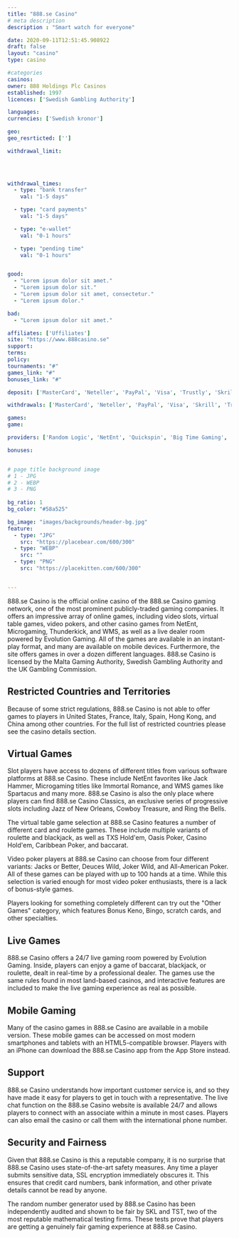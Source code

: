 ```yaml
---
title: "888.se Casino"
# meta description
description : "Smart watch for everyone"

date: 2020-09-11T12:51:45.908922
draft: false
layout: "casino" 
type: casino

#categories
casinos: 
owner: 888 Holdings Plc Casinos
established: 1997
licences: ['Swedish Gambling Authority']

languages: 
currencies: ['Swedish kronor']

geo: 
geo_resrticted: ['']

withdrawal_limit:

  
  

withdrawal_times:
  - type: "bank transfer"
    val: "1-5 days"

  - type: "card payments"
    val: "1-5 days"

  - type: "e-wallet"
    val: "0-1 hours"

  - type: "pending time"
    val: "0-1 hours"


good:
  - "Lorem ipsum dolor sit amet."
  - "Lorem ipsum dolor sit."
  - "Lorem ipsum dolor sit amet, consectetur."
  - "Lorem ipsum dolor."

bad:
  - "Lorem ipsum dolor sit amet."

affiliates: ['Uffiliates']
site: "https://www.888casino.se"
support: 
terms:
policy:
tournaments: "#"
games_link: "#"
bonuses_link: "#"

deposit: ['MasterCard', 'Neteller', 'PayPal', 'Visa', 'Trustly', 'Skrill', 'Direct Bank Transfer', 'Apple Pay']

withdrawals: ['MasterCard', 'Neteller', 'PayPal', 'Visa', 'Skrill', 'Trustly', 'International Bank transfer']

games: 
game:

providers: ['Random Logic', 'NetEnt', 'Quickspin', 'Big Time Gaming', 'Elk Studios', 'SG Gaming', 'Realistic Games']

bonuses:


# page title background image 
# 1 - JPG
# 2 - WEBP
# 3 - PNG
 
bg_ratio: 1 
bg_color: "#58a525" 

bg_image: "images/backgrounds/header-bg.jpg"
feature:
  - type: "JPG"
    src: "https://placebear.com/600/300"   
  - type: "WEBP"
    src: ""
  - type: "PNG"
    src: "https://placekitten.com/600/300"   


---
```


888.se Casino is the official online casino of the 888.se Casino gaming network, one of the most prominent publicly-traded gaming companies. It offers an impressive array of online games, including video slots, virtual table games, video pokers, and other casino games from NetEnt, Microgaming, Thunderkick, and WMS, as well as a live dealer room powered by Evolution Gaming. All of the games are available in an instant-play format, and many are available on mobile devices. Furthermore, the site offers games in over a dozen different languages. 888.se Casino is licensed by the Malta Gaming Authority, Swedish Gambling Authority and the UK Gambling Commission.

## Restricted Countries and Territories
Because of some strict regulations, 888.se Casino is not able to offer games to players in United States, France, Italy, Spain, Hong Kong, and China among other countries. For the full list of restricted countries please see the casino details section.

## Virtual Games
Slot players have access to dozens of different titles from various software platforms at 888.se Casino. These include NetEnt favorites like Jack Hammer, Microgaming titles like Immortal Romance, and WMS games like Spartacus and many more. 888.se Casino is also the only place where players can find 888.se Casino Classics, an exclusive series of progressive slots including Jazz of New Orleans, Cowboy Treasure, and Ring the Bells.

The virtual table game selection at 888.se Casino features a number of different card and roulette games. These include multiple variants of roulette and blackjack, as well as TXS Hold'em, Oasis Poker, Casino Hold'em, Caribbean Poker, and baccarat.

Video poker players at 888.se Casino can choose from four different variants: Jacks or Better, Deuces Wild, Joker Wild, and All-American Poker. All of these games can be played with up to 100 hands at a time. While this selection is varied enough for most video poker enthusiasts, there is a lack of bonus-style games.

Players looking for something completely different can try out the "Other Games" category, which features Bonus Keno, Bingo, scratch cards, and other specialties.

## Live Games
888.se Casino offers a 24/7 live gaming room powered by Evolution Gaming. Inside, players can enjoy a game of baccarat, blackjack, or roulette, dealt in real-time by a professional dealer. The games use the same rules found in most land-based casinos, and interactive features are included to make the live gaming experience as real as possible.

## Mobile Gaming
Many of the casino games in 888.se Casino are available in a mobile version. These mobile games can be accessed on most modern smartphones and tablets with an HTML5-compatible browser. Players with an iPhone can download the 888.se Casino app from the App Store instead.

## Support
888.se Casino understands how important customer service is, and so they have made it easy for players to get in touch with a representative. The live chat function on the 888.se Casino website is available 24/7 and allows players to connect with an associate within a minute in most cases. Players can also email the casino or call them with the international phone number.

## Security and Fairness
Given that 888.se Casino is this a reputable company, it is no surprise that 888.se Casino uses state-of-the-art safety measures. Any time a player submits sensitive data, SSL encryption immediately obscures it. This ensures that credit card numbers, bank information, and other private details cannot be read by anyone.

The random number generator used by 888.se Casino has been independently audited and shown to be fair by SKL and TST, two of the most reputable mathematical testing firms. These tests prove that players are getting a genuinely fair gaming experience at 888.se Casino.